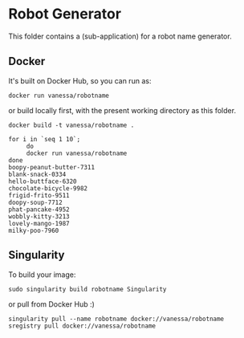 # Robot Generator

This folder contains a (sub-application) for a robot name generator.

## Docker
It's built on Docker Hub, so you can run as:

```
docker run vanessa/robotname
```

or build locally first, with the present working directory as this folder.

```
docker build -t vanessa/robotname .
```

```
for i in `seq 1 10`;
     do
     docker run vanessa/robotname
done
boopy-peanut-butter-7311
blank-snack-0334
hello-buttface-6320
chocolate-bicycle-9982
frigid-frito-9511
doopy-soup-7712
phat-pancake-4952
wobbly-kitty-3213
lovely-mango-1987
milky-poo-7960
```

## Singularity

To build your image:

```
sudo singularity build robotname Singularity
```

or pull from Docker Hub :)

```
singularity pull --name robotname docker://vanessa/robotname
sregistry pull docker://vanessa/robotname
```
